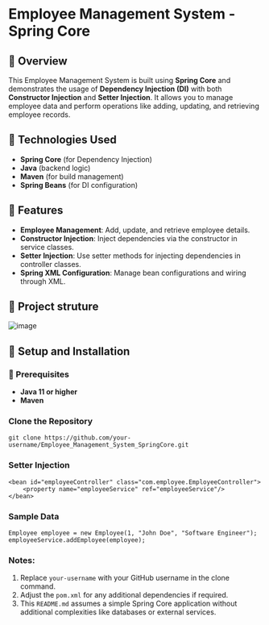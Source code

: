 # Employee Management System - Spring Core

## 📌 Overview

This Employee Management System is built using **Spring Core** and demonstrates the usage of **Dependency Injection (DI)** with both **Constructor Injection** and **Setter Injection**. It allows you to manage employee data and perform operations like adding, updating, and retrieving employee records.

## 📌 Technologies Used

- **Spring Core** (for Dependency Injection)
- **Java** (backend logic)
- **Maven** (for build management)
- **Spring Beans** (for DI configuration)

## 📌 Features

- **Employee Management**: Add, update, and retrieve employee details.
- **Constructor Injection**: Inject dependencies via the constructor in service classes.
- **Setter Injection**: Use setter methods for injecting dependencies in controller classes.
- **Spring XML Configuration**: Manage bean configurations and wiring through XML.

## 🚀 Project struture
![image](https://github.com/user-attachments/assets/62b4a93e-74b5-41f0-8625-4613b1ff1f72)


## 🚀 Setup and Installation

### 📌 Prerequisites
- **Java 11 or higher**
- **Maven**

### Clone the Repository
```
git clone https://github.com/your-username/Employee_Management_System_SpringCore.git
```

### Setter Injection
```
<bean id="employeeController" class="com.employee.EmployeeController">
    <property name="employeeService" ref="employeeService"/>
</bean>

```
### Sample Data
```
Employee employee = new Employee(1, "John Doe", "Software Engineer");
employeeService.addEmployee(employee);
```

### Notes:
1. Replace `your-username` with your GitHub username in the clone command.
2. Adjust the `pom.xml` for any additional dependencies if required.
3. This `README.md` assumes a simple Spring Core application without additional complexities like databases or external services.

